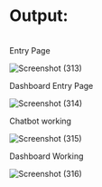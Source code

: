 <h1><b>Output:</b></h1>
<br>
Entry Page

![Screenshot (313)](https://github.com/user-attachments/assets/4aa6f88b-4ebb-448e-a4e1-81764b7b201f)


Dashboard Entry Page


![Screenshot (314)](https://github.com/user-attachments/assets/ef0e8aa2-8e60-485f-a90e-0f924e7a16ed)



Chatbot working

![Screenshot (315)](https://github.com/user-attachments/assets/85a0696f-bc0c-4fa3-80b7-c3768a66ad55)



Dashboard Working

![Screenshot (316)](https://github.com/user-attachments/assets/a8cfd036-5416-4d49-8774-ae2e83460658)





